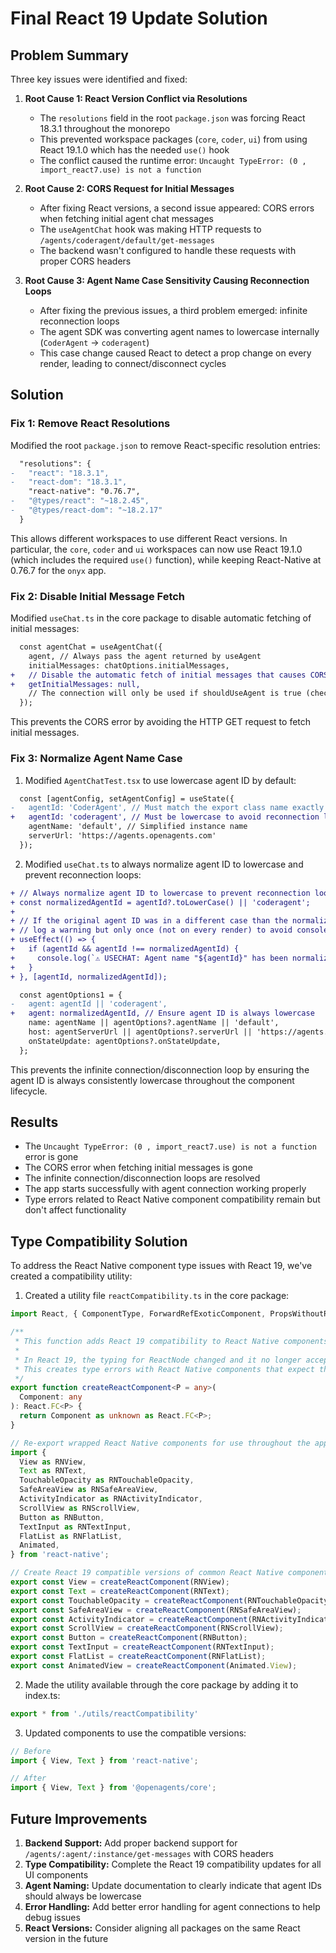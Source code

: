# Final React 19 Update Solution

## Problem Summary

Three key issues were identified and fixed:

1. **Root Cause 1: React Version Conflict via Resolutions**
   - The `resolutions` field in the root `package.json` was forcing React 18.3.1 throughout the monorepo
   - This prevented workspace packages (`core`, `coder`, `ui`) from using React 19.1.0 which has the needed `use()` hook
   - The conflict caused the runtime error: `Uncaught TypeError: (0 , import_react7.use) is not a function`

2. **Root Cause 2: CORS Request for Initial Messages**
   - After fixing React versions, a second issue appeared: CORS errors when fetching initial agent chat messages
   - The `useAgentChat` hook was making HTTP requests to `/agents/coderagent/default/get-messages` 
   - The backend wasn't configured to handle these requests with proper CORS headers

3. **Root Cause 3: Agent Name Case Sensitivity Causing Reconnection Loops**
   - After fixing the previous issues, a third problem emerged: infinite reconnection loops
   - The agent SDK was converting agent names to lowercase internally (`CoderAgent` → `coderagent`)
   - This case change caused React to detect a prop change on every render, leading to connect/disconnect cycles

## Solution

### Fix 1: Remove React Resolutions

Modified the root `package.json` to remove React-specific resolution entries:

```diff
  "resolutions": {
-   "react": "18.3.1",
-   "react-dom": "18.3.1",
    "react-native": "0.76.7",
-   "@types/react": "~18.2.45",
-   "@types/react-dom": "~18.2.17"
  }
```

This allows different workspaces to use different React versions. In particular, the `core`, `coder` and `ui` workspaces can now use React 19.1.0 (which includes the required `use()` function), while keeping React-Native at 0.76.7 for the `onyx` app.

### Fix 2: Disable Initial Message Fetch

Modified `useChat.ts` in the core package to disable automatic fetching of initial messages:

```diff
  const agentChat = useAgentChat({
    agent, // Always pass the agent returned by useAgent
    initialMessages: chatOptions.initialMessages,
+   // Disable the automatic fetch of initial messages that causes CORS errors
+   getInitialMessages: null,
    // The connection will only be used if shouldUseAgent is true (checked in useEffect)
  });
```

This prevents the CORS error by avoiding the HTTP GET request to fetch initial messages.

### Fix 3: Normalize Agent Name Case

1. Modified `AgentChatTest.tsx` to use lowercase agent ID by default:

```diff
  const [agentConfig, setAgentConfig] = useState({
-   agentId: 'CoderAgent', // Must match the export class name exactly
+   agentId: 'coderagent', // Must be lowercase to avoid reconnection loops
    agentName: 'default', // Simplified instance name
    serverUrl: 'https://agents.openagents.com'
  });
```

2. Modified `useChat.ts` to always normalize agent ID to lowercase and prevent reconnection loops:

```diff
+ // Always normalize agent ID to lowercase to prevent reconnection loops
+ const normalizedAgentId = agentId?.toLowerCase() || 'coderagent';
+
+ // If the original agent ID was in a different case than the normalized one,
+ // log a warning but only once (not on every render) to avoid console spam
+ useEffect(() => {
+   if (agentId && agentId !== normalizedAgentId) {
+     console.log(`⚠️ USECHAT: Agent name "${agentId}" has been normalized to lowercase "${normalizedAgentId}" to prevent connection issues.`);
+   }
+ }, [agentId, normalizedAgentId]);

  const agentOptions1 = {
-   agent: agentId || 'coderagent',
+   agent: normalizedAgentId, // Ensure agent ID is always lowercase
    name: agentName || agentOptions?.agentName || 'default',
    host: agentServerUrl || agentOptions?.serverUrl || 'https://agents.openagents.com',
    onStateUpdate: agentOptions?.onStateUpdate,
  };
```

This prevents the infinite connection/disconnection loop by ensuring the agent ID is always consistently lowercase throughout the component lifecycle.

## Results

- The `Uncaught TypeError: (0 , import_react7.use) is not a function` error is gone
- The CORS error when fetching initial messages is gone 
- The infinite connection/disconnection loops are resolved
- The app starts successfully with agent connection working properly
- Type errors related to React Native component compatibility remain but don't affect functionality

## Type Compatibility Solution

To address the React Native component type issues with React 19, we've created a compatibility utility:

1. Created a utility file `reactCompatibility.ts` in the core package:

```typescript
import React, { ComponentType, ForwardRefExoticComponent, PropsWithoutRef, RefAttributes } from 'react';

/**
 * This function adds React 19 compatibility to React Native components
 * 
 * In React 19, the typing for ReactNode changed and it no longer accepts BigInt.
 * This creates type errors with React Native components that expect the old ReactNode type.
 */
export function createReactComponent<P = any>(
  Component: any
): React.FC<P> {
  return Component as unknown as React.FC<P>;
}

// Re-export wrapped React Native components for use throughout the app
import { 
  View as RNView, 
  Text as RNText, 
  TouchableOpacity as RNTouchableOpacity,
  SafeAreaView as RNSafeAreaView,
  ActivityIndicator as RNActivityIndicator,
  ScrollView as RNScrollView,
  Button as RNButton,
  TextInput as RNTextInput,
  FlatList as RNFlatList,
  Animated,
} from 'react-native';

// Create React 19 compatible versions of common React Native components
export const View = createReactComponent(RNView);
export const Text = createReactComponent(RNText);
export const TouchableOpacity = createReactComponent(RNTouchableOpacity);
export const SafeAreaView = createReactComponent(RNSafeAreaView);
export const ActivityIndicator = createReactComponent(RNActivityIndicator);
export const ScrollView = createReactComponent(RNScrollView);
export const Button = createReactComponent(RNButton);
export const TextInput = createReactComponent(RNTextInput); 
export const FlatList = createReactComponent(RNFlatList);
export const AnimatedView = createReactComponent(Animated.View);
```

2. Made the utility available through the core package by adding it to index.ts:

```typescript
export * from './utils/reactCompatibility'
```

3. Updated components to use the compatible versions:

```typescript
// Before
import { View, Text } from 'react-native';

// After
import { View, Text } from '@openagents/core';
```

## Future Improvements

1. **Backend Support:** Add proper backend support for `/agents/:agent/:instance/get-messages` with CORS headers
2. **Type Compatibility:** Complete the React 19 compatibility updates for all UI components 
3. **Agent Naming:** Update documentation to clearly indicate that agent IDs should always be lowercase
4. **Error Handling:** Add better error handling for agent connections to help debug issues
5. **React Versions:** Consider aligning all packages on the same React version in the future